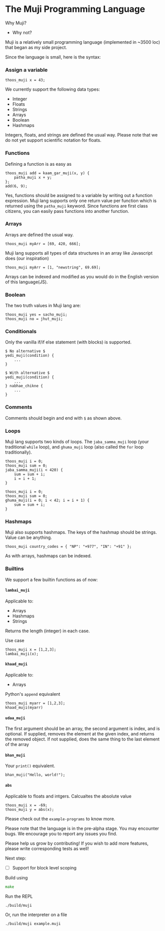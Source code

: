 # The Muji Programming Language

Why Muji?

- Why not?

Muji is a relatively small programming language (implemented in ~3500 loc) that began as my side project.

Since the language is small, here is the syntax:

### Assign a variable
```muji
thoos_muji x = 43;
```

We currently support the following data types:
- Integer
- Floats
- Strings
- Arrays
- Boolean
- Hashmaps

Integers, floats, and strings are defined the usual way. Please note that we do not yet support scientific notation for floats.

### Functions

Defining a function is as easy as
```muji
thoos_muji add = kaam_gar_muji(x, y) {
    patha_muji x + y;
};
add(6, 9);
```

Yes, functions should be assigned to a variable by writing out a function expression. Muji lang supports only one return value per function which is returned using the `patha_muji` keyword.
Since functions are first class citizens, you can easily pass functions into another function.

### Arrays
Arrays are defined the usual way.
```muji
thoos_muji myArr = [69, 420, 666];
```
Muji lang supports all types of data structures in an array like Javascript does (our inspiration)
```muji
thoos_muji myArr = [1, "newstring", 69.69];
```

Arrays can be indexed and modified as you would do in the English version of this language(JS).

### Boolean
The two truth values in Muji lang are:
```muji
thoos_muji yes = sacho_muji;
thoos_muji no = jhut_muji;
```

### Conditionals
Only the vanilla if/if else statement (with blocks) is supported.
```muji
$ No alternative $
yedi_muji(condition) {
    ...
}

$ With alternative $
yedi_muji(condition) {
    ...
} nabhae_chikne {
    ...
}
```

### Comments
Comments should begin and end with `$` as shown above.

### Loops
Muji lang supports two kinds of loops. The `jaba_samma_muji` loop (your traditional `while` loop), and `ghuma_muji` loop (also called the `for` loop traditionally).

```muji
thoos_muji i = 0;
thoos_muji sum = 0;
jaba_samma_muji(i < 420) {
    sum = sum + i;
    i = i + 1;
}
```

```muji
thoos_muji i = 0;
thoos_muji sum = 0;
ghuma_muji(i = 0; i < 42; i = i + 1) {
    sum = sum + i;
}
```

### Hashmaps
Muji also supports hashmaps. The keys of the hashmap should be strings. Value can be anything.

```muji
thoos_muji country_codes = { "NP": "+977", "IN": "+91" };
```

As with arrays, hashmaps can be indexed.

### Builtins
We support a few builtin functions as of now:

#### `lambai_muji`
Applicable to:
- Arrays
- Hashmaps
- Strings

Returns the length (integer) in each case.

Use case
```muji
thoos_muji x = [1,2,3];
lambai_muji(x);
```

#### `khaad_muji`
Applicable to:
- Arrays

Python's `append` equivalent
```muji
thoos_muji myarr = [1,2,3];
khaad_muji(myarr)
```

#### `udaa_muji`
The first argument should be an array, the second argument is index, and is optional.
If supplied, removes the element at the given index, and returns the removed object. If not supplied, does the same thing to the last element of the array

#### `bhan_muji`
Your `print()` equivalent.
```muji
bhan_muji("Hello, world!");
```

#### `abs`
Applicable to floats and intgers. Calcualtes the absolute value
```muji
thoos_muji x = -69;
thoos_muji y = abs(x);
```

Please check out the `example-programs` to know more.

Please note that the language is in the pre-alpha stage. You may encounter bugs. We encourage you to report any issues you find. 

Please help us grow by contributing! If you wish to add more features, please write corresponding tests as well!

Next step:
- [ ] Support for block level scoping

Build using

```go
make
```

Run the REPL

```bash
./build/muji
```
Or, run the interpreter on a file

```bash
./build/muji example.muji
```
